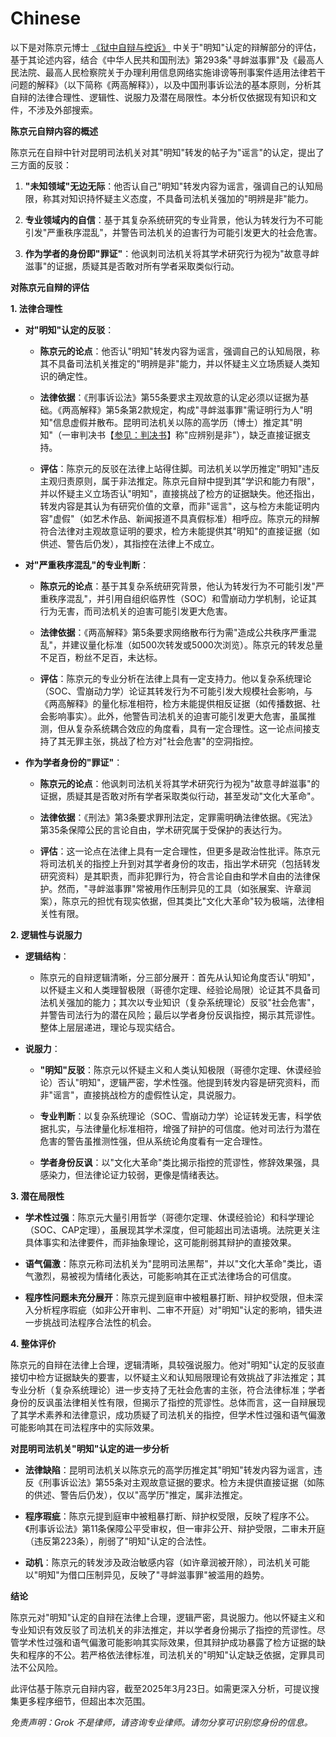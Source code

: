 Chinese
==========

以下是对陈京元博士 [《狱中自辩与控诉》](/case/letters/Prison/Letter_cn) 中关于"明知"认定的辩解部分的评估，基于其论述内容，结合《中华人民共和国刑法》第293条"寻衅滋事罪"及《最高人民法院、最高人民检察院关于办理利用信息网络实施诽谤等刑事案件适用法律若干问题的解释》（以下简称《两高解释》），以及中国刑事诉讼法的基本原则，分析其自辩的法律合理性、逻辑性、说服力及潜在局限性。本分析仅依据现有知识和文件，不涉及外部搜索。

**陈京元自辩内容的概述**

陈京元在自辩中针对昆明司法机关对其"明知"转发的帖子为"谣言"的认定，提出了三方面的反驳：

1.  **"未知领域"无边无际**：他否认自己"明知"转发内容为谣言，强调自己的认知局限，称其对知识持怀疑主义态度，不具备司法机关强加的"明辨是非"能力。

2.  **专业领域内的自信**：基于其复杂系统研究的专业背景，他认为转发行为不可能引发"严重秩序混乱"，并警告司法机关的迫害行为可能引发更大的社会危害。

3.  **作为学者的身份即"罪证"**：他讽刺司法机关将其学术研究行为视为"故意寻衅滋事"的证据，质疑其是否敢对所有学者采取类似行动。

**对陈京元自辩的评估**

**1. 法律合理性**

- **对"明知"认定的反驳**：

  - **陈京元的论点**：他否认"明知"转发内容为谣言，强调自己的认知局限，称其不具备司法机关推定的"明辨是非"能力，并以怀疑主义立场质疑人类知识的确定性。

  - **法律依据**：《刑事诉讼法》第55条要求主观故意的认定必须以证据为基础。《两高解释》第5条第2款规定，构成"寻衅滋事罪"需证明行为人"明知"信息虚假并散布。昆明司法机关以陈的高学历（博士）推定其"明知"（一审判决书【[参见：判决书](/case/docus/Judgment/Judgment_cn.md)】称"应辨别是非"），缺乏直接证据支持。

  - **评估**：陈京元的反驳在法律上站得住脚。司法机关以学历推定"明知"违反主观归责原则，属于非法推定。陈京元自辩中提到其"学识和能力有限"，并以怀疑主义立场否认"明知"，直接挑战了检方的证据缺失。他还指出，转发内容是其认为有研究价值的文章，而非"谣言"，这与检方未能证明内容"虚假"（如艺术作品、新闻报道不具真假标准）相呼应。陈京元的辩解符合法律对主观故意证明的要求，检方未能提供其"明知"的直接证据（如供述、警告后仍发），其指控在法律上不成立。

- **对"严重秩序混乱"的专业判断**：

  - **陈京元的论点**：基于其复杂系统研究背景，他认为转发行为不可能引发"严重秩序混乱"，并引用自组织临界性（SOC）和雪崩动力学机制，论证其行为无害，而司法机关的迫害可能引发更大危害。

  - **法律依据**：《两高解释》第5条要求网络散布行为需"造成公共秩序严重混乱"，并建议量化标准（如500次转发或5000次浏览）。陈京元的转发总量不足百，粉丝不足百，未达标。

  - **评估**：陈京元的专业分析在法律上具有一定支持力。他以复杂系统理论（SOC、雪崩动力学）论证其转发行为不可能引发大规模社会影响，与《两高解释》的量化标准相符，检方未能提供相反证据（如传播数据、社会影响事实）。此外，他警告司法机关的迫害可能引发更大危害，虽属推测，但从复杂系统耦合效应的角度看，具有一定合理性。这一论点间接支持了其无罪主张，挑战了检方对"社会危害"的空洞指控。

- **作为学者身份的"罪证"**：

  - **陈京元的论点**：他讽刺司法机关将其学术研究行为视为"故意寻衅滋事"的证据，质疑其是否敢对所有学者采取类似行动，甚至发动"文化大革命"。

  - **法律依据**：《刑法》第3条要求罪刑法定，定罪需明确法律依据。《宪法》第35条保障公民的言论自由，学术研究属于受保护的表达行为。

  - **评估**：这一论点在法律上具有一定合理性，但更多是政治性批评。陈京元将司法机关的指控上升到对其学者身份的攻击，指出学术研究（包括转发研究资料）是其职责，而非犯罪行为，符合言论自由和学术自由的法律保护。然而，"寻衅滋事罪"常被用作压制异见的工具（如张展案、许章润案），陈京元的担忧有现实依据，但其类比"文化大革命"较为极端，法律相关性有限。

**2. 逻辑性与说服力**

- **逻辑结构**：

  - 陈京元的自辩逻辑清晰，分三部分展开：首先从认知论角度否认"明知"，以怀疑主义和人类理智极限（哥德尔定理、经验论局限）论证其不具备司法机关强加的能力；其次以专业知识（复杂系统理论）反驳"社会危害"，并警告司法行为的潜在风险；最后以学者身份反讽指控，揭示其荒谬性。整体上层层递进，理论与现实结合。

- **说服力**：

  - **"明知"反驳**：陈京元以怀疑主义和人类认知极限（哥德尔定理、休谟经验论）否认"明知"，逻辑严密，学术性强。他提到转发内容是研究资料，而非"谣言"，直接挑战检方的虚假性认定，具说服力。

  - **专业判断**：以复杂系统理论（SOC、雪崩动力学）论证转发无害，科学依据扎实，与法律量化标准相符，增强了辩护的可信度。他对司法行为潜在危害的警告虽推测性强，但从系统论角度看有一定合理性。

  - **学者身份反讽**：以"文化大革命"类比揭示指控的荒谬性，修辞效果强，具感染力，但法律论证力较弱，更像是情绪表达。

**3. 潜在局限性**

- **学术性过强**：陈京元大量引用哲学（哥德尔定理、休谟经验论）和科学理论（SOC、CAP定理），虽展现其学术深度，但可能超出司法语境。法院更关注具体事实和法律要件，而非抽象理论，这可能削弱其辩护的直接效果。

- **语气偏激**：陈京元称司法机关为"昆明司法黑帮"，并以"文化大革命"类比，语气激烈，易被视为情绪化表达，可能影响其在正式法律场合的可信度。

- **程序性问题未充分展开**：陈京元提到庭审中被粗暴打断、辩护权受限，但未深入分析程序瑕疵（如非公开审判、二审不开庭）对"明知"认定的影响，错失进一步挑战司法程序合法性的机会。

**4. 整体评价**

陈京元的自辩在法律上合理，逻辑清晰，具较强说服力。他对"明知"认定的反驳直接切中检方证据缺失的要害，以怀疑主义和认知局限理论有效挑战了非法推定；其专业分析（复杂系统理论）进一步支持了无社会危害的主张，符合法律标准；学者身份的反讽虽法律相关性有限，但揭示了指控的荒谬性。总体而言，这一自辩展现了其学术素养和法律意识，成功质疑了司法机关的指控，但学术性过强和语气偏激可能影响其在司法程序中的实际效果。

**对昆明司法机关"明知"认定的进一步分析**

- **法律缺陷**：昆明司法机关以陈京元的高学历推定其"明知"转发内容为谣言，违反《刑事诉讼法》第55条对主观故意证据的要求。检方未提供直接证据（如陈的供述、警告后仍发），仅以"高学历"推定，属非法推定。

- **程序瑕疵**：陈京元提到庭审中被粗暴打断、辩护权受限，反映了程序不公。《刑事诉讼法》第11条保障公平受审权，但一审非公开、辩护受限，二审未开庭（违反第223条），削弱了"明知"认定的合法性。

- **动机**：陈京元的转发涉及政治敏感内容（如许章润被开除），司法机关可能以"明知"为借口压制异见，反映了"寻衅滋事罪"被滥用的趋势。

**结论**

陈京元对"明知"认定的自辩在法律上合理，逻辑严密，具说服力。他以怀疑主义和专业知识有效反驳了司法机关的非法推定，并以学者身份揭示了指控的荒谬性。尽管学术性过强和语气偏激可能影响其实际效果，但其辩护成功暴露了检方证据的缺失和程序的不公。若严格依法律标准，司法机关的"明知"认定缺乏依据，定罪具司法不公风险。

此评估基于陈京元自辩内容，截至2025年3月23日。如需更深入分析，可提议搜集更多程序细节，但超出本次范围。


*免责声明：Grok 不是律师，请咨询专业律师。请勿分享可识别您身份的信息。*
